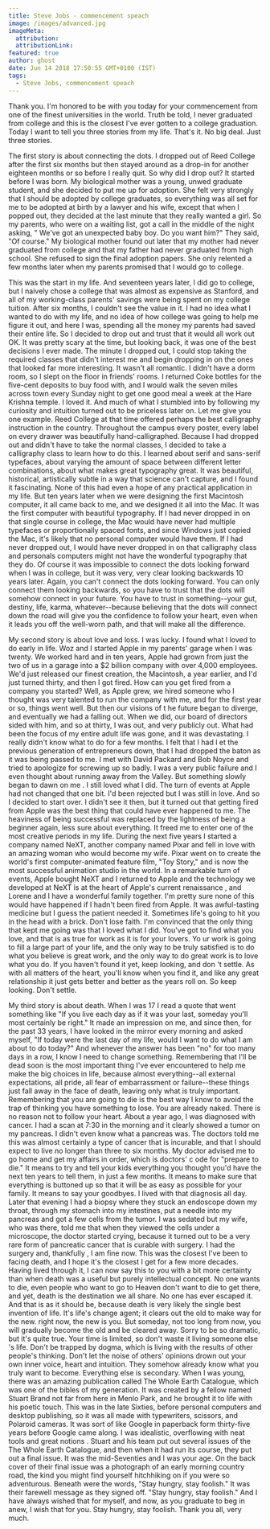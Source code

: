 ```yaml
---
title: Steve Jobs - commencement speach
image: /images/advanced.jpg
imageMeta:
  attribution:
  attributionLink:
featured: true
author: ghost
date: Jun 14 2018 17:50:55 GMT+0100 (IST)
tags:
  - Steve Jobs, commencement speach
---
```




Thank you. I'm honored to be with you today for your commencement from one of the finest universities in the world. Truth be told, I never graduated from college and this is the closest I've ever gotten to a college graduation. Today I want to tell you three stories from my life. That's it. No big deal. Just three stories.

The first story is about connecting the dots. I dropped out of Reed College after the first six months but then stayed around as a drop-in for another eighteen months or so before I really quit. So why did I drop out? It started before I was born. My biological mother was a young, unwed graduate student, and she decided to put me up for adoption. She felt very strongly that I should be adopted by college graduates, so everything was all set for me to be adopted at birth by a lawyer and his wife, except that when I popped out, they decided at the last minute that they really wanted a girl. So my parents, who were on a waiting list, got a call in the middle of the night asking, " We've got an unexpected baby boy. Do you want him?" They said, "Of course." My biological mother found out later that my mother had never graduated from college and that my father had never graduated from high school. She refused to sign the final adoption papers. She only relented a few months later when my parents promised that I would go to college.

This was the start in my life. And seventeen years later, I did go to college, but I naively chose a college that was almost as expensive as Stanford, and all of my working-class parents' savings were being spent on my college tuition. After six months, I couldn't see the value in it. I had no idea what I wanted to do with my life, and no idea of how college was going to help me figure it out, and here I was, spending all the money my parents had saved their entire life. So I decided to drop out and trust that it would all work out OK. It was pretty scary at the time, but looking back, it was one of the best decisions I ever made. The minute I dropped out, I could stop taking the required classes that didn't interest me and begin dropping in on the ones that looked far more interesting. It wasn't all romantic. I didn't have a dorm room, so I slept on the floor in friends' rooms. I returned Coke bottles for the five-cent deposits to buy food with, and I would walk the seven miles across town every Sunday night to get one good meal a week at the Hare Krishna temple. I loved it. And much of what I stumbled into by following my curiosity and intuition turned out to be priceless later on. Let me give you one example. Reed College at that time offered perhaps the best calligraphy instruction in the country. Throughout the campus every poster, every label on every drawer was beautifully hand-calligraphed. Because I had dropped out and didn't have to take the normal classes, I decided to take a calligraphy class to learn how to do this. I learned about serif and sans-serif typefaces, about varying the amount of space between different letter combinations, about what makes great typography great. It was beautiful, historical, artistically subtle in a way that science can't capture, and I found it fascinating. None of this had even a hope of any practical application in my life. But ten years later when we were designing the first Macintosh computer, it all came back to me, and we designed it all into the Mac. It was the first computer with beautiful typography. If I had never dropped in on that single course in college, the Mac would have never had multiple typefaces or proportionally spaced fonts, and since Windows just copied the Mac, it's likely that no personal computer would have them. If I had never dropped out, I would have never dropped in on that calligraphy class and personals computers might not have the wonderful typography that they do. Of course it was impossible to connect the dots looking forward when I was in college, but it was very, very clear looking backwards 10 years later. Again, you can't connect the dots looking forward. You can only connect them looking backwards, so you have to trust that the dots will somehow connect in your future. You have to trust in something--your gut, destiny, life, karma, whatever--because believing that the dots will connect down the road will give you the confidence to follow your heart, even when it leads you off the well-worn path, and that will make all the difference.

My second story is about love and loss. I was lucky. I found what I loved to do early in life. Woz and I started Apple in my parents' garage when I was twenty. We worked hard and in ten years, Apple had grown from just the two of us in a garage into a $2 billion company with over 4,000 employees. We'd just released our finest creation, the Macintosh, a year earlier, and I'd just turned thirty, and then I got fired. How can you get fired from a company you started? Well, as Apple grew, we hired someone who I thought was very talented to run the company with me, and for the first year or so, things went well. But then our visions of t he future began to diverge, and eventually we had a falling out. When we did, our board of directors sided with him, and so at thirty, I was out, and very publicly out. What had been the focus of my entire adult life was gone, and it was devastating. I really didn't know what to do for a few months. I felt that I had l et the previous generation of entrepreneurs down, that I had dropped the baton as it was being passed to me. I met with David Packard and Bob Noyce and tried to apologize for screwing up so badly. I was a very public failure and I even thought about running away from the Valley. But something slowly began to dawn on me . I still loved what I did. The turn of events at Apple had not changed that one bit. I'd been rejected but I was still in love. And so I decided to start over. I didn't see it then, but it turned out that getting fired from Apple was the best thing that could have ever happened to me. The heaviness of being successful was replaced by the lightness of being a beginner again, less sure about everything. It freed me to enter one of the most creative periods in my life. During the next five years I started a company named NeXT, another company named Pixar and fell in love with an amazing woman who would become my wife. Pixar went on to create the world's first computer-animated feature film, "Toy Story," and is now the most successful animation studio in the world. In a remarkable turn of events, Apple bought NeXT and I returned to Apple and the technology we developed at NeXT is at the heart of Apple's current renaissance , and Lorene and I have a wonderful family together. I'm pretty sure none of this would have happened if I hadn't been fired from Apple. It was awful-tasting medicine but I guess the patient needed it. Sometimes life's going to hit you in the head with a brick. Don't lose faith. I'm convinced that the only thing that kept me going was that I loved what I did. You've got to find what you love, and that is as true for work as it is for your lovers. Yo ur work is going to fill a large part of your life, and the only way to be truly satisfied is to do what you believe is great work, and the only way to do great work is to love what you do. If you haven't found it yet, keep looking, and don 't settle. As with all matters of the heart, you'll know when you find it, and like any great relationship it just gets better and better as the years roll on. So keep looking. Don't settle.

My third story is about death. When I was 17 I read a quote that went something like "If you live each day as if it was your last, someday you'll most certainly be right." It made an impression on me, and since then, for the past 33 years, I have looked in the mirror every morning and asked myself, "If today were the last day of my life, would I want to do what I am about to do today?" And whenever the answer has been "no" for too many days in a row, I know I need to change something. Remembering that I'll be dead soon is the most important thing I've ever encountered to help me make the big choices in life, because almost everything--all external expectations, all pride, all fear of embarrassment or failure--these things just fall away in the face of death, leaving only what is truly important. Remembering that you are going to die is the best way I know to avoid the trap of thinking you have something to lose. You are already naked. There is no reason not to follow your heart. About a year ago, I was diagnosed with cancer. I had a scan at 7:30 in the morning and it clearly showed a tumor on my pancreas. I didn't even know what a pancreas was. The doctors told me this was almost certainly a type of cancer that is incurable, and that I should expect to live no longer than three to six months. My doctor advised me to go home and get my affairs in order, which is doctors' c ode for "prepare to die." It means to try and tell your kids everything you thought you'd have the next ten years to tell them, in just a few months. It means to make sure that everything is buttoned up so that it will be as easy as possible for your family. It means to say your goodbyes. I lived with that diagnosis all day. Later that evening I had a biopsy where they stuck an endoscope down my throat, through my stomach into my intestines, put a needle into my pancreas and got a few cells from the tumor. I was sedated but my wife, who was there, told me that when they viewed the cells under a microscope, the doctor started crying, because it turned out to be a very rare form of pancreatic cancer that is curable with surgery. I had the surgery and, thankfully , I am fine now. This was the closest I've been to facing death, and I hope it's the closest I get for a few more decades. Having lived through it, I can now say this to you with a bit more certainty than when death was a useful but purely intellectual concept. No one wants to die, even people who want to go to Heaven don't want to die to get there, and yet, death is the destination we all share. No one has ever escaped it. And that is as it should be, because death is very likely the single best invention of life. It's life's change agent; it clears out the old to make way for the new. right now, the new is you. But someday, not too long from now, you will gradually become the old and be cleared away. Sorry to be so dramatic, but it's quite true. Your time is limited, so don't waste it living someone else 's life. Don't be trapped by dogma, which is living with the results of other people's thinking. Don't let the noise of others' opinions drown out your own inner voice, heart and intuition. They somehow already know what you truly want to become. Everything else is secondary. When I was young, there was an amazing publication called The Whole Earth Catalogue, which was one of the bibles of my generation. It was created by a fellow named Stuart Brand not far from here in Menlo Park, and he brought it to life with his poetic touch. This was in the late Sixties, before personal computers and desktop publishing, so it was all made with typewriters, scissors, and Polaroid cameras. It was sort of like Google in paperback form thirty-five years before Google came along. I was idealistic, overflowing with neat tools and great notions . Stuart and his team put out several issues of the The Whole Earth Catalogue, and then when it had run its course, they put out a final issue. It was the mid-Seventies and I was your age. On the back cover of their final issue was a photograph of an early morning country road, the kind you might find yourself hitchhiking on if you were so adventurous. Beneath were the words, "Stay hungry, stay foolish." It was their farewell message as they signed off. "Stay hungry, stay foolish." And I have always wished that for myself, and now, as you graduate to beg in anew, I wish that for you. Stay hungry, stay foolish. Thank you all, very much.
